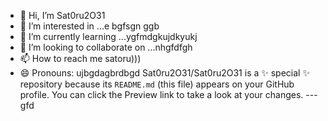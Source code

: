- 👋 Hi, I’m Sat0ru2O31
- 👀 I’m interested in ...e bgfsgn ggb
- 🌱 I’m currently learning ...ygfmdgkujdkyukj
- 💞️ I’m looking to collaborate on ...nhgfdfgh
- 📫 How to reach me satoru)))
- 😄 Pronouns: ujbgdagbrdbgd
Sat0ru2O31/Sat0ru2O31 is a ✨ special ✨ repository because its `README.md` (this file) appears on your GitHub profile.
You can click the Preview link to take a look at your changes.
---gfd
